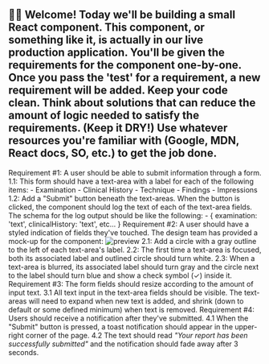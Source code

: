 👋🏼 Welcome! Today we'll be building a small React component. This component, or something like it, is actually in our live production application.
You'll be given the requirements for the component one-by-one. Once you pass the 'test' for a requirement, a new requirement will be added.
Keep your code clean. Think about solutions that can reduce the amount of logic needed to satisfy the requirements. (Keep it DRY!)
Use whatever resources you're familiar with (Google, MDN, React docs, SO, etc.) to get the job done.
---
Requirement #1: A user should be able to submit information through a form.
1.1:
This form should have a text-area with a label for each of the following items: - Examination - Clinical History - Technique - Findings - Impressions
1.2:
Add a "Submit" button beneath the text-areas. When the button is clicked, the component should log the text of each of the text-area fields.
    The schema for the log output should be like the following:
      - { examination: 'text', clinicalHistory: 'text', etc... }
Requirement #2: A user should have a styled indication of fields they've touched.
The design team has provided a mock-up for the component: ![preview](./preview.png)
2.1:
Add a circle with a gray outline to the left of each text-area's label.
2.2:
The first time a text-area is focused, both its associated label and outlined circle should turn white.
2.3:
When a text-area is blurred, its associated label should turn gray and the circle next to the label should turn blue and show a check symbol (✓) inside it.
Requirement #3: The form fields should resize according to the amount of input text.
3.1 All text input in the text-area fields should be visible. The text-areas will need to expand when new text is added, and shrink (down to default or some defined minimum) when text is removed.
Requirement #4: Users should receive a notification after they've submitted.
4.1 When the "Submit" button is pressed, a toast notification should appear in the upper-right corner of the page.
4.2 The text should read _"Your report has been successfully submitted"_ and the notification should fade away after 3 seconds.